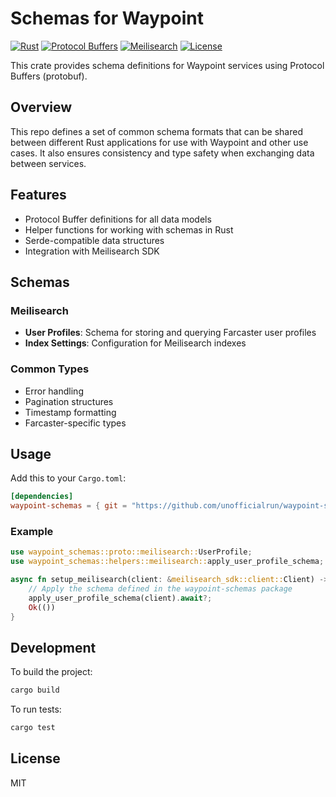 # Schemas for Waypoint

[![Rust](https://img.shields.io/badge/Rust-000000?style=for-the-badge&logo=rust&logoColor=white)](https://www.rust-lang.org/)
[![Protocol Buffers](https://img.shields.io/badge/Protocol%20Buffers-004D98?style=for-the-badge&logo=protocol-buffers&logoColor=white)](https://developers.google.com/protocol-buffers)
[![Meilisearch](https://img.shields.io/badge/Meilisearch-6D4A9C?style=for-the-badge&logo=meilisearch&logoColor=white)](https://www.meilisearch.com/)
[![License](https://img.shields.io/badge/License-MIT-000000?style=for-the-badge)](https://opensource.org/licenses/MIT)

This crate provides schema definitions for Waypoint services using Protocol Buffers (protobuf).

## Overview

This repo defines a set of common schema formats that can be shared between different Rust applications for use with Waypoint and other use cases. It also ensures consistency and type safety when exchanging data between services.

## Features

- Protocol Buffer definitions for all data models
- Helper functions for working with schemas in Rust
- Serde-compatible data structures
- Integration with Meilisearch SDK

## Schemas

### Meilisearch

- **User Profiles**: Schema for storing and querying Farcaster user profiles
- **Index Settings**: Configuration for Meilisearch indexes

### Common Types

- Error handling
- Pagination structures
- Timestamp formatting
- Farcaster-specific types

## Usage

Add this to your `Cargo.toml`:

```toml
[dependencies]
waypoint-schemas = { git = "https://github.com/unofficialrun/waypoint-schemas.git" }
```

### Example

```rust
use waypoint_schemas::proto::meilisearch::UserProfile;
use waypoint_schemas::helpers::meilisearch::apply_user_profile_schema;

async fn setup_meilisearch(client: &meilisearch_sdk::client::Client) -> Result<(), Error> {
    // Apply the schema defined in the waypoint-schemas package
    apply_user_profile_schema(client).await?;
    Ok(())
}
```

## Development

To build the project:

```bash
cargo build
```

To run tests:

```bash
cargo test
```

## License

MIT
